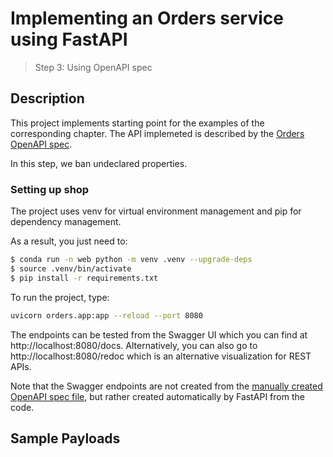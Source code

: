 # Implementing an Orders service using FastAPI
> Step 3: Using OpenAPI spec

## Description

This project implements starting point for the examples of the corresponding chapter. The API implemeted is described by the [Orders OpenAPI spec](./oas.yaml).


In this step, we ban undeclared properties.

### Setting up shop

The project uses venv for virtual environment management and pip for dependency management.

As a result, you just need to:

```bash
$ conda run -n web python -m venv .venv --upgrade-deps
$ source .venv/bin/activate
$ pip install -r requirements.txt
```


To run the project, type:

```bash
uvicorn orders.app:app --reload --port 8080
```

The endpoints can be tested from the Swagger UI which you can find at http://localhost:8080/docs. Alternatively, you can also go to http://localhost:8080/redoc which is an alternative visualization for REST APIs.


Note that the Swagger endpoints are not created from the [manually created OpenAPI spec file](oas.yaml), but rather created automatically by FastAPI from the code.

## Sample Payloads